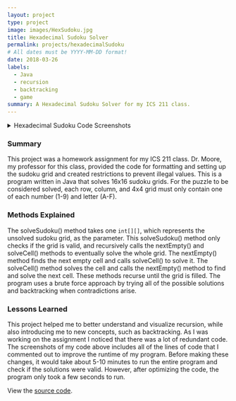 ```yaml
---
layout: project
type: project
image: images/HexSudoku.jpg
title: Hexadecimal Sudoku Solver
permalink: projects/hexadecimalSudoku
# All dates must be YYYY-MM-DD format!
date: 2018-03-26
labels:
  - Java
  - recursion
  - backtracking
  - game
summary: A Hexadecimal Sudoku Solver for my ICS 211 class. 
---
```

<details>
  <summary>Hexadecimal Sudoku Code Screenshots</summary>
    <div class="ui center aligned fluid container">
     ![](../images/HexSudoku0.png)
     ![](../images/HexSudoku1.png)
     ![](../images/HexSudoku2.png)
    </div>
</details>

### Summary
This project was a homework assignment for my ICS 211 class. Dr. Moore, my professor for this class, provided the code for formatting and setting up the sudoku grid and created restrictions to prevent illegal values. This is a program written in Java that solves 16x16 sudoku grids. For the puzzle to be considered solved, each row, column, and 4x4 grid must only contain one of each number (1-9) and letter (A-F). 

### Methods Explained
The solveSudoku() method takes one ```int[][]```, which represents the unsolved sudoku grid, as the parameter. This solveSudoku() method only checks if the grid is valid, and recursively calls the nextEmpty() and solveCell() methods to eventually solve the whole grid. The nextEmpty() method finds the next empty cell and calls solveCell() to solve it. The solveCell() method solves the cell and calls the nextEmpty() method to find and solve the next cell. These methods recurse until the grid is filled. The program uses a brute force approach by trying all of the possible solutions and backtracking when contradictions arise. 

### Lessons Learned
This project helped me to better understand and visualize recursion, while also introducing me to new concepts, such as backtracking. As I was working on the assignment I noticed that there was a lot of redundant code. The screenshots of my code above includes all of the lines of code that I commented out to improve the runtime of my program. Before making these changes, it would take about 5-10 minutes to run the entire program and check if the solutions were valid. However, after optimizing the code, the program only took a few seconds to run.

View the [source code](https://github.com/kathleen808/hexadecimal-sudoku). 

